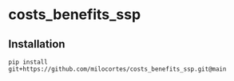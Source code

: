# costs_benefits_ssp

## Installation

```
pip install git+https://github.com/milocortes/costs_benefits_ssp.git@main
```
